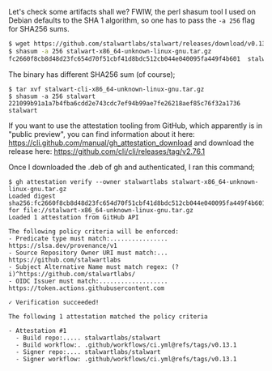 Let's check some artifacts shall we? FWIW, the perl shasum tool I used on Debian defaults to the SHA 1 algorithm, so one has to pass the `-a 256` flag for SHA256 sums. 

```bash
$ wget https://github.com/stalwartlabs/stalwart/releases/download/v0.13.1/stalwart-x86_64-unknown-linux-gnu.tar.gz
$ shasum -a 256 stalwart-x86_64-unknown-linux-gnu.tar.gz
fc2660f8cb8d48d23fc654d70f51cbf41d8bdc512cb044e040095fa449f4b601  stalwart-x86_64-unknown-linux-gnu.tar.gz
```

The binary has different SHA256 sum (of course);

```shell
$ tar xvf stalwart-cli-x86_64-unknown-linux-gnu.tar.gz
$ shasum -a 256 stalwart
221099b91a1a7b4fba6cdd2e743cdc7ef94b99ae7fe26218aef85c76f32a1736  stalwart
```

If you want to use the attestation tooling from GitHub, which apparently is in "public preview", you can find information about it here: https://cli.github.com/manual/gh_attestation_download and download the release here: https://github.com/cli/cli/releases/tag/v2.76.1

Once I downloaded the .deb of gh and authenticated, I ran this command;

```shell
$ gh attestation verify --owner stalwartlabs stalwart-x86_64-unknown-linux-gnu.tar.gz
Loaded digest sha256:fc2660f8cb8d48d23fc654d70f51cbf41d8bdc512cb044e040095fa449f4b601 for file://stalwart-x86_64-unknown-linux-gnu.tar.gz
Loaded 1 attestation from GitHub API

The following policy criteria will be enforced:
- Predicate type must match:................ https://slsa.dev/provenance/v1
- Source Repository Owner URI must match:... https://github.com/stalwartlabs
- Subject Alternative Name must match regex: (?i)^https://github.com/stalwartlabs/
- OIDC Issuer must match:................... https://token.actions.githubusercontent.com

✓ Verification succeeded!

The following 1 attestation matched the policy criteria

- Attestation #1
  - Build repo:..... stalwartlabs/stalwart
  - Build workflow:. .github/workflows/ci.yml@refs/tags/v0.13.1
  - Signer repo:.... stalwartlabs/stalwart
  - Signer workflow: .github/workflows/ci.yml@refs/tags/v0.13.1
```

